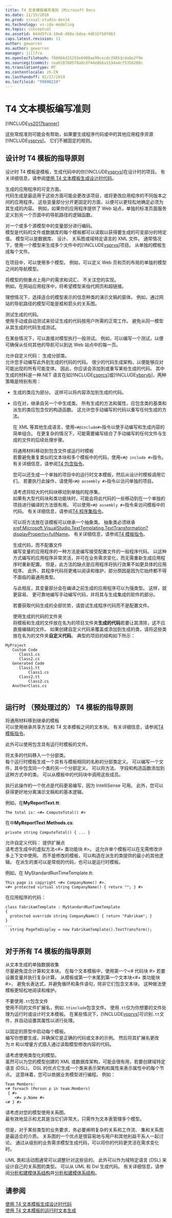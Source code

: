 ```yaml
---
title: T4 文本模板编写准则 |Microsoft Docs
ms.date: 11/15/2016
ms.prod: visual-studio-dev14
ms.technology: vs-ide-modeling
ms.topic: conceptual
ms.assetid: 04dd3fc4-10e8-488a-bdea-4d615f50f063
caps.latest.revision: 11
author: gewarren
ms.author: gewarren
manager: jillfra
ms.openlocfilehash: f88666d15293e6900ae99cecdc39853cda8e2f9e
ms.sourcegitcommit: cea6187005f8a0cdf44e866a1534a4cf5356208c
ms.translationtype: MT
ms.contentlocale: zh-CN
ms.lasthandoff: 02/27/2019
ms.locfileid: "59000219"
---
```

# <a name="guidelines-for-writing-t4-text-templates"></a>T4 文本模板编写准则
[!INCLUDE[vs2017banner](../includes/vs2017banner.md)]

这些常规准则可能会有帮助，如果要生成程序代码或中的其他应用程序资源[!INCLUDE[vsprvs](../includes/vsprvs-md.md)]。 它们不被固定的规则。  
  
## <a name="guidelines-for-design-time-t4-templates"></a>设计时 T4 模板的指导原则  
 设计时 T4 模板是模板，生成代码中的你[!INCLUDE[vsprvs](../includes/vsprvs-md.md)]在设计时的项目。 有关详细信息，请参阅[使用 T4 文本模板生成设计时代码](../modeling/design-time-code-generation-by-using-t4-text-templates.md)。  
  
 生成的应用程序的可变方面。  
 代码生成是最适用于这些方面可能会更改该项目，或将更改应用程序的不同版本之间的应用程序。 这些变量部分分开更固定的方面，以便可以更轻松地确定必须为其生成的内容。 例如，如果你的应用程序提供了 Web 站点，单独的标准页面服务定义到另一个页面中的导航路径的逻辑函数。  
  
 对一个或多个源模型中的变量部分进行编码。  
 模型是代码的文件或数据库的每个模板都可以读取以获得要生成的可变部分的特定值。 模型可以是数据库、 设计、 关系图或域特定语言的 XML 文件。 通常情况下，使用一个模型来生成多个文件中的[!INCLUDE[vsprvs](../includes/vsprvs-md.md)]项目。 从单独的模板生成每个文件。  
  
 在项目中，可以使用多个模型。 例如，可以定义 Web 页和页的布局的单独的模型之间的导航模型。  
  
 将模型的侧重点上用户的需求和词汇、 不关注您的实现。  
 例如，在网站应用程序中，将希望模型来指代网页和超链接。  
  
 理想情况下，选择适合的模型表示的信息种类的演示文稿的窗体。 例如，通过网站的导航路径的模型可能是框和箭头的关系图。  
  
 测试生成的代码。  
 使用手动或自动测试来验证生成的代码按用户所需的正常工作。 避免从同一模型从其生成的代码生成测试。  
  
 在某些情况下，可以直接对模型执行一般测试。 例如，可以编写一个测试，以便可确保从任何其他的导航可以到达 Web 站点中的每一页。  
  
 允许自定义代码： 生成分部类。  
 允许您手动编写此外到生成的代码的代码。 很少的代码生成架构，以便能够应对可能出现的所有可能变体。 因此，你应该会添加到或重写某些生成的代码。 其中生成的材料是一种.NET 语言在如[!INCLUDE[csprcs](../includes/csprcs-md.md)]或[!INCLUDE[vbprvb](../includes/vbprvb-md.md)]，两种策略是特别有用：  
  
- 生成的类应为部分。 这样可以将内容添加到生成的代码。  
  
- 应在对，继承自另一个中生成类。 所有生成的方法和属性，应包含类的基类和派生的类应包含仅的构造函数。 这允许您手动编写的代码以重写任何生成的方法。  
  
  在 XML 等其他生成语言，使用`<#@include#>`指令以使手动编写和生成内容的简单组合。 在更复杂的情况下，可能需要编写结合了手动编写的任何文件与生成的文件的后续处理步骤。  
  
  将通用材料移动到包含文件或运行时模板  
  若要避免重复类似的文本块和多个模板中的代码，使用`<#@ include #>`指令。 有关详细信息，请参阅[T4 包含指令](../modeling/t4-include-directive.md)。  
  
  您可以还生成一个单独的项目中的运行时文本模板，然后从设计时模板调用它们。 若要执行此操作，请使用`<#@ assembly #>`指令以访问单独的项目。
  
  请考虑将较大的代码块移动到单独的程序集。  
  如果有大型代码块和类功能块时，可能会将此代码的一些移动到在一个单独的项目进行编译的方法很有用。 可以使用`<#@ assembly #>`指令来访问模板中的代码。 有关详细信息，请参阅[T4 程序集指令](../modeling/t4-assembly-directive.md)。  
  
  可以将方法放在该模板可以继承一个抽象类。 抽象类必须继承<xref:Microsoft.VisualStudio.TextTemplating.TextTransformation?displayProperty=fullName>。 有关详细信息，请参阅[T4 模板指令](../modeling/t4-template-directive.md)。  
  
  生成代码，而不配置文件  
  编写变量的应用程序的一种方法是编写接受配置文件的一般程序代码。 以这种方式编写的应用程序非常灵活，并可在业务需求变化，而无需重新生成应用程序时重新配置。 但是，此方法的缺点是应用程序将执行效果不如更具体的应用程序。 此外，其程序代码将更难以阅读和维护，部分原因是因为它始终都不得不面临的最通用类型。  
  
  与此相反，其变量部分会在编译之前生成的应用程序可以为强类型。 这样，就更容易、 更可靠地编写手动编写代码，并将其与生成集成的软件的部分。  
  
  若要获取代码生成的全部优势，请尝试生成程序代码而不是配置文件。  
  
  使用生成的代码的文件夹  
  将模板和生成的文件放在名为的项目文件夹**生成的代码**若要让其清除，这不应直接编辑的文件。 如果创建自定义代码来覆盖或添加到生成的类，请将这些类放在名为的文件夹**自定义代码**。 典型的项目的结构如下所示：  
  
```  
MyProject  
   Custom Code  
      Class1.cs  
      Class2.cs  
   Generated Code  
      Class1.tt  
          Class1.cs  
      Class2.tt  
          Class2.cs  
   AnotherClass.cs  
  
```  
  
## <a name="guidelines-for-run-time-preprocessed-t4-templates"></a>运行时 （预处理过的） T4 模板的指导原则  
 将通用材料移到继承的模板  
 可以使用继承共享方法和 T4 文本模板之间的文本块。 有关详细信息，请参阅[T4 模板指令](../modeling/t4-template-directive.md)。  
  
 此外可以使用包含具有运行时模板的文件。  
  
 将太多的代码移入一个分部类。  
 每个运行时模板生成一个具有与模板相同的名称的分部类定义。 可以编写一个文件，其中包含同一个类的另一个分部定义。 可以将方法、 字段和构造函数添加到这种方式中的类。 可以从模板中的代码块中调用这些成员。  
  
 执行此操作的一个优点是代码更易编写，因为 IntelliSense 可用。 此外，您可以获得更好地分离演示文稿和的基本逻辑。  
  
 例如，在**MyReportText.tt**:  
  
 `The total is: <#= ComputeTotal() #>`  
  
 在中**MyReportText Methods.cs**:  
  
 `private string ComputeTotal() { ... }`  
  
 允许自定义代码： 提供扩展点  
 请考虑生成中的虚拟方法\<#+ 类功能块 #>。 这允许单个模板可以在无需修改许多上下文中使用。 而不是修改的模板，可以构造在派生的类提供的最小的其他逻辑。 在派生的类可以是常规的代码，也可以是运行时模板。  
  
 例如，在 MyStandardRunTimeTemplate.tt:  
  
```  
This page is copyright <#= CompanyName() #>.  
<#+ protected virtual string CompanyName() { return ""; } #>  
```  
  
 在应用程序的代码：  
  
```  
class FabrikamTemplate : MyStandardRunTimeTemplate  
{  
  protected override string CompanyName() { return "Fabrikam"; }  
}  
...  
  string PageToDisplay = new FabrikamTemplate().TextTransform();  
  
```  
  
## <a name="guidelines-for-all-t4-templates"></a>对于所有 T4 模板的指导原则  
 从文本生成的单独数据收集  
 尽量避免混合计算和文本块。 在每个文本模板中，使用第一个\<# 代码块 #> 若要设置变量并执行复杂计算。 从模板或第一个末尾到第一个文本块\<#+ 类功能块 #>、 避免长表达式，并避免循环和条件语句，除非它们包含文本块。 这种做法使模板更轻松地阅读和维护。  
  
 不要使用`.tt`包含文件  
 使用不同的文件扩展名，例如`.ttinclude`包含文件。 使用`.tt`仅为你想要的文件处理为运行时或设计时文本模板。 在某些情况下，[!INCLUDE[vsprvs](../includes/vsprvs-md.md)]可识别`.tt`文件，并自动设置其属性以进行处理。  
  
 以固定的原型中启动每个模板。  
 编写你想要生成，并确保它是正确的代码或文本的示例。 然后将其扩展名更改为.tt 和以增量方式插入通过读取模型修改内容的代码。  
  
 请考虑使用类型化的模型。  
 虽然可以为您的模型创建的 XML 或数据库架构，可能会很有用，若要创建域特定语言 (DSL)。 DSL 的优点它生成一个类来表示架构和属性来表示属性中的每个节点。 这意味着，您可以依据业务模型进行编程。 例如：  
  
```  
Team Members:  
<# foreach (Person p in team.Members)   
 { #>   
    <#= p.Name #>   
<# } #>  
```  
  
 请考虑对您的模型使用关系图。  
 最有效地显示和尤其是当它们非常大，只需作为文本表管理多个模型。  
  
 但是，对于某些类型的业务要求，务必要阐明复杂的关系和工作流、 集和关系图是最适合的介质。 关系图的一个优点是很容易地与用户和其他利益干系人一起讨论。 通过从级别的业务需求模型生成代码，可以将你的代码更灵活在需求变化时。  
  
 UML 类和活动图通常可以调整针对这些目的。 此外可以作为域特定语言 (DSL) 来设计自己的关系图的类型。 可以从 UML 和 Dsl 生成代码。 有关详细信息，请参阅[分析和建模体系结构](../modeling/analyze-and-model-your-architecture.md)并[分析和建模体系结构](../modeling/analyze-and-model-your-architecture.md)。  
  
## <a name="see-also"></a>请参阅  
 [使用 T4 文本模板生成设计时代码](../modeling/design-time-code-generation-by-using-t4-text-templates.md)   
 [使用 T4 文本模板的运行时文本生成](../modeling/run-time-text-generation-with-t4-text-templates.md)
